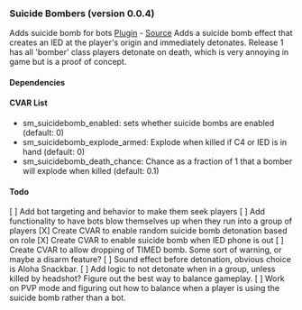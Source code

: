 ### Suicide Bombers (version 0.0.4)
Adds suicide bomb for bots
[Plugin](plugins/suicide_bomb.smx?raw=true) - [Source](scripting/suicide_bomb.sp)
Adds a suicide bomb effect that creates an IED at the player's origin and immediately detonates. Release 1 has all 'bomber' class players detonate on death, which is very annoying in game but is a proof of concept.
#### Dependencies
#### CVAR List
 * sm_suicidebomb_enabled: sets whether suicide bombs are enabled (default: 0)
 * sm_suicidebomb_explode_armed: Explode when killed if C4 or IED is in hand (default: 0)
 * sm_suicidebomb_death_chance: Chance as a fraction of 1 that a bomber will explode when killed (default: 0.1)
#### Todo
[ ] Add bot targeting and behavior to make them seek players
[ ] Add functionality to have bots blow themselves up when they run into a group of players
[X] Create CVAR to enable random suicide bomb detonation based on role
[X] Create CVAR to enable suicide bomb when IED phone is out
[ ] Create CVAR to allow dropping of TIMED bomb. Some sort of warning, or maybe a disarm feature?
[ ] Sound effect before detonation, obvious choice is Aloha Snackbar.
[ ] Add logic to not detonate when in a group, unless killed by headshot? Figure out the best way to balance gameplay.
[ ] Work on PVP mode and figuring out how to balance when a player is using the suicide bomb rather than a bot.

